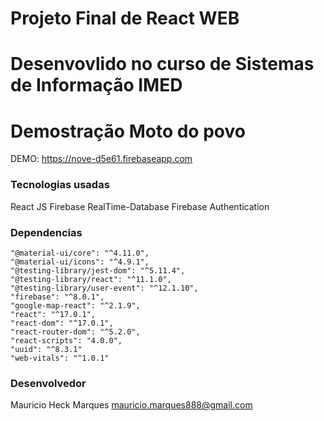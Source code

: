
# Projeto Final de React WEB
# Desenvovlido no curso de Sistemas de Informação IMED

# Demostração Moto do povo
DEMO: https://nove-d5e61.firebaseapp.com

### Tecnologias usadas
React JS
Firebase RealTime-Database
Firebase Authentication

### Dependencias
    "@material-ui/core": "^4.11.0",
    "@material-ui/icons": "^4.9.1",
    "@testing-library/jest-dom": "^5.11.4",
    "@testing-library/react": "^11.1.0",
    "@testing-library/user-event": "^12.1.10",
    "firebase": "^8.0.1",
    "google-map-react": "^2.1.9",
    "react": "^17.0.1",
    "react-dom": "^17.0.1",
    "react-router-dom": "^5.2.0",
    "react-scripts": "4.0.0",
    "uuid": "^8.3.1"
    "web-vitals": "^1.0.1"

### Desenvolvedor
Mauricio Heck Marques
mauricio.marques888@gmail.com

